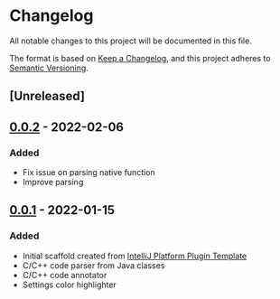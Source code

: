 <!-- Keep a Changelog guide -> https://keepachangelog.com -->
# Changelog
All notable changes to this project will be documented in this file.

The format is based on [Keep a Changelog](https://keepachangelog.com/en/1.0.0/),
and this project adheres to [Semantic Versioning](https://semver.org/spec/v2.0.0.html).

## [Unreleased]

## [0.0.2] - 2022-02-06
### Added
- Fix issue on parsing native function
- Improve parsing

## [0.0.1] - 2022-01-15
### Added
- Initial scaffold created from [IntelliJ Platform Plugin Template](https://github.com/JetBrains/intellij-platform-plugin-template)
- C/C++ code parser from Java classes
- C/C++ code annotator
- Settings color highlighter

[0.0.2]: https://github.com/arissa34/JniGen-Plugin/releases/tag/v0.0.2
[0.0.1]: https://github.com/arissa34/JniGen-Plugin/releases/tag/v0.0.1
